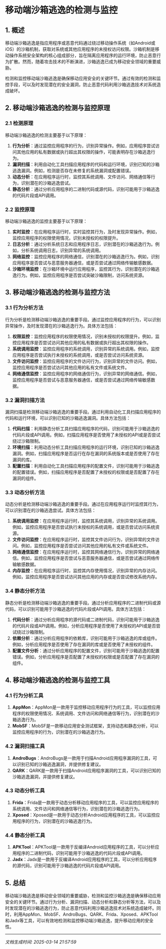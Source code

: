 # 移动端沙箱逃逸的检测与监控

## 1. 概述

移动端沙箱逃逸是指应用程序或恶意代码通过绕过移动操作系统（如Android或iOS）的沙箱机制，获取对系统或其他应用程序的未授权访问权限。沙箱机制是移动操作系统安全架构的核心组成部分，旨在隔离应用程序的运行环境，防止恶意行为扩散。然而，随着攻击技术的不断演进，沙箱逃逸已成为移动安全领域的重要威胁。

检测和监控移动端沙箱逃逸是确保移动应用安全的关键环节。通过有效的检测和监控手段，可以及时发现潜在的安全漏洞，防止恶意代码利用沙箱逃逸技术对系统造成破坏。

## 2. 移动端沙箱逃逸的检测与监控原理

### 2.1 检测原理

移动端沙箱逃逸的检测主要基于以下原理：

1. **行为分析**：通过监控应用程序的行为，识别异常操作。例如，应用程序尝试访问其他应用的私有数据或执行超出其权限的操作，可能表明存在沙箱逃逸行为。
2. **漏洞扫描**：利用自动化工具扫描应用程序的代码和运行环境，识别已知的沙箱逃逸漏洞。例如，检测是否存在未修复的系统漏洞或配置错误。
3. **动态分析**：在应用程序运行时，监控其系统调用、文件访问、网络通信等行为，识别潜在的沙箱逃逸尝试。
4. **静态分析**：通过分析应用程序的二进制代码或源代码，识别可能用于沙箱逃逸的代码片段或API调用。

### 2.2 监控原理

移动端沙箱逃逸的监控主要基于以下原理：

1. **实时监控**：在应用程序运行时，实时监控其行为，及时发现异常操作。例如，监控应用程序的权限使用情况，识别未授权的权限提升。
2. **日志分析**：通过分析系统日志和应用程序日志，识别潜在的沙箱逃逸行为。例如，分析系统调用日志，识别异常的系统调用。
3. **网络监控**：监控应用程序的网络通信，识别潜在的沙箱逃逸行为。例如，识别应用程序是否尝试与恶意服务器通信，或是否尝试通过网络传输敏感数据。
4. **沙箱环境监控**：在沙箱环境中运行应用程序，监控其行为，识别潜在的沙箱逃逸行为。例如，监控应用程序是否尝试突破沙箱限制，访问系统资源。

## 3. 移动端沙箱逃逸的检测与监控方法

### 3.1 行为分析方法

行为分析是检测移动端沙箱逃逸的重要手段。通过监控应用程序的行为，可以识别异常操作，及时发现潜在的沙箱逃逸行为。具体方法包括：

1. **权限监控**：监控应用程序的权限使用情况，识别未授权的权限提升。例如，监控应用程序是否尝试访问其他应用的私有数据或执行超出其权限的操作。
2. **系统调用监控**：监控应用程序的系统调用，识别异常的系统调用。例如，监控应用程序是否尝试执行未授权的系统调用，或是否尝试访问系统资源。
3. **文件访问监控**：监控应用程序的文件访问行为，识别异常的文件访问。例如，监控应用程序是否尝试访问其他应用的私有文件或系统文件。
4. **网络通信监控**：监控应用程序的网络通信行为，识别异常的网络通信。例如，监控应用程序是否尝试与恶意服务器通信，或是否尝试通过网络传输敏感数据。

### 3.2 漏洞扫描方法

漏洞扫描是检测移动端沙箱逃逸的重要手段。通过利用自动化工具扫描应用程序的代码和运行环境，可以识别已知的沙箱逃逸漏洞。具体方法包括：

1. **代码扫描**：利用静态分析工具扫描应用程序的代码，识别可能用于沙箱逃逸的代码片段或API调用。例如，扫描应用程序是否使用了未授权的API或是否尝试绕过沙箱限制。
2. **环境扫描**：利用动态分析工具扫描应用程序的运行环境，识别已知的沙箱逃逸漏洞。例如，扫描应用程序是否运行在存在漏洞的系统版本或是否使用了存在漏洞的库。
3. **配置扫描**：利用自动化工具扫描应用程序的配置文件，识别可能用于沙箱逃逸的配置错误。例如，扫描应用程序是否配置了未授权的权限或是否配置了存在漏洞的组件。

### 3.3 动态分析方法

动态分析是检测移动端沙箱逃逸的重要手段。通过在应用程序运行时监控其行为，可以识别潜在的沙箱逃逸尝试。具体方法包括：

1. **系统调用监控**：在应用程序运行时，监控其系统调用，识别异常的系统调用。例如，监控应用程序是否尝试执行未授权的系统调用，或是否尝试访问系统资源。
2. **文件访问监控**：在应用程序运行时，监控其文件访问行为，识别异常的文件访问。例如，监控应用程序是否尝试访问其他应用的私有文件或系统文件。
3. **网络通信监控**：在应用程序运行时，监控其网络通信行为，识别异常的网络通信。例如，监控应用程序是否尝试与恶意服务器通信，或是否尝试通过网络传输敏感数据。
4. **内存监控**：在应用程序运行时，监控其内存使用情况，识别异常的内存访问。例如，监控应用程序是否尝试访问其他应用的内存或是否尝试修改系统内存。

### 3.4 静态分析方法

静态分析是检测移动端沙箱逃逸的重要手段。通过分析应用程序的二进制代码或源代码，可以识别可能用于沙箱逃逸的代码片段或API调用。具体方法包括：

1. **代码分析**：通过分析应用程序的源代码或二进制代码，识别可能用于沙箱逃逸的代码片段或API调用。例如，分析应用程序是否使用了未授权的API或是否尝试绕过沙箱限制。
2. **依赖分析**：通过分析应用程序的依赖库，识别可能用于沙箱逃逸的库或组件。例如，分析应用程序是否使用了存在漏洞的库或是否使用了未授权的组件。
3. **配置文件分析**：通过分析应用程序的配置文件，识别可能用于沙箱逃逸的配置错误。例如，分析应用程序是否配置了未授权的权限或是否配置了存在漏洞的组件。

## 4. 移动端沙箱逃逸的检测与监控工具

### 4.1 行为分析工具

1. **AppMon**：AppMon是一款用于监控移动应用程序行为的工具，可以监控应用程序的权限使用情况、系统调用、文件访问和网络通信等行为，识别潜在的沙箱逃逸行为。
2. **MobSF**：MobSF是一款移动应用安全测试框架，支持动态和静态分析，可以监控应用程序的行为，识别潜在的沙箱逃逸行为。

### 4.2 漏洞扫描工具

1. **AndroBugs**：AndroBugs是一款用于扫描Android应用程序漏洞的工具，可以识别已知的沙箱逃逸漏洞，并提供修复建议。
2. **QARK**：QARK是一款用于扫描Android应用程序漏洞的工具，可以识别已知的沙箱逃逸漏洞，并提供修复建议。

### 4.3 动态分析工具

1. **Frida**：Frida是一款用于动态分析移动应用程序的工具，可以监控应用程序的系统调用、文件访问和网络通信等行为，识别潜在的沙箱逃逸行为。
2. **Xposed**：Xposed是一款用于动态分析Android应用程序的工具，可以监控应用程序的行为，识别潜在的沙箱逃逸行为。

### 4.4 静态分析工具

1. **APKTool**：APKTool是一款用于反编译Android应用程序的工具，可以分析应用程序的二进制代码，识别可能用于沙箱逃逸的代码片段或API调用。
2. **Jadx**：Jadx是一款用于反编译Android应用程序的工具，可以分析应用程序的源代码，识别可能用于沙箱逃逸的代码片段或API调用。

## 5. 总结

移动端沙箱逃逸是移动安全领域的重要威胁，检测和监控沙箱逃逸是确保移动应用安全的关键环节。通过行为分析、漏洞扫描、动态分析和静态分析等方法，可以及时发现潜在的沙箱逃逸行为，防止恶意代码利用沙箱逃逸技术对系统造成破坏。同时，利用AppMon、MobSF、AndroBugs、QARK、Frida、Xposed、APKTool和Jadx等工具，可以有效地检测和监控移动端沙箱逃逸，提升移动应用的安全性。

---

*文档生成时间: 2025-03-14 21:57:59*
